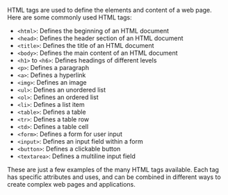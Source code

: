 HTML tags are used to define the elements and content of a web page. Here are some commonly used HTML tags:

-   `<html>`: Defines the beginning of an HTML document
-   `<head>`: Defines the header section of an HTML document
-   `<title>`: Defines the title of an HTML document
-   `<body>`: Defines the main content of an HTML document
-   `<h1>` to `<h6>`: Defines headings of different levels
-   `<p>`: Defines a paragraph
-   `<a>`: Defines a hyperlink
-   `<img>`: Defines an image
-   `<ul>`: Defines an unordered list
-   `<ol>`: Defines an ordered list
-   `<li>`: Defines a list item
-   `<table>`: Defines a table
-   `<tr>`: Defines a table row
-   `<td>`: Defines a table cell
-   `<form>`: Defines a form for user input
-   `<input>`: Defines an input field within a form
-   `<button>`: Defines a clickable button
-   `<textarea>`: Defines a multiline input field

These are just a few examples of the many HTML tags available. Each tag has specific attributes and uses, and can be combined in different ways to create complex web pages and applications.